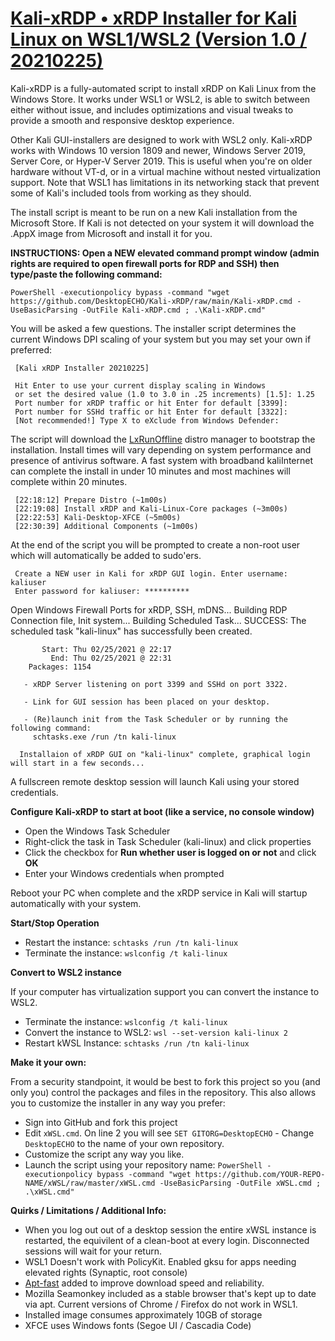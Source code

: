 # [Kali-xRDP • xRDP Installer for Kali Linux on WSL1/WSL2 (Version 1.0 / 20210225)](https://github.com/DesktopECHO/Kali-xRDP)

Kali-xRDP is a fully-automated script to install xRDP on Kali Linux from the Windows Store.  It works under WSL1 or WSL2, is able to switch between either without issue, and includes optimizations and visual tweaks to provide a smooth and responsive desktop experience.  

Other Kali GUI-installers are designed to work with WSL2 only.  Kali-xRDP works with Windows 10 version 1809 and newer, Windows Server 2019, Server Core, or Hyper-V Server 2019.  This is useful when you're on older hardware without VT-d, or in a virtual machine without nested virtualization support.  Note that WSL1 has limitations in its networking stack that prevent some of Kali's included tools from working as they should.  

The install script is meant to be run on a new Kali installation from the Microsoft Store.  If Kali is not detected on your system it will download the .AppX image from Microsoft and install it for you. 

**INSTRUCTIONS:  Open a NEW elevated command prompt window (admin rights are required to open firewall ports for RDP and SSH) then type/paste the following command:**

    PowerShell -executionpolicy bypass -command "wget https://github.com/DesktopECHO/Kali-xRDP/raw/main/Kali-xRDP.cmd -UseBasicParsing -OutFile Kali-xRDP.cmd ; .\Kali-xRDP.cmd"
    
You will be asked a few questions.  The installer script determines the current Windows DPI scaling of your system but you may set your own if preferred:

     [Kali xRDP Installer 20210225]

     Hit Enter to use your current display scaling in Windows
     or set the desired value (1.0 to 3.0 in .25 increments) [1.5]: 1.25
     Port number for xRDP traffic or hit Enter for default [3399]:
     Port number for SSHd traffic or hit Enter for default [3322]:
     [Not recommended!] Type X to eXclude from Windows Defender:

The script will download the [LxRunOffline](https://github.com/DDoSolitary/LxRunOffline) distro manager to bootstrap the installation.  Install times will vary depending on system performance and presence of antivirus software.  A fast system with broadband kaliInternet can complete the install in under 10 minutes and most machines will complete within 20 minutes. 

     [22:18:12] Prepare Distro (~1m00s)
     [22:19:08] Install xRDP and Kali-Linux-Core packages (~3m00s)
     [22:22:53] Kali-Desktop-XFCE (~5m00s)
     [22:30:39] Additional Components (~1m00s)
   
At the end of the script you will be prompted to create a non-root user which will automatically be added to sudo'ers.

     Create a NEW user in Kali for xRDP GUI login. Enter username: kaliuser
     Enter password for kaliuser: **********

Open Windows Firewall Ports for xRDP, SSH, mDNS...
Building RDP Connection file, Init system...
Building Scheduled Task...
SUCCESS: The scheduled task "kali-linux" has successfully been created.

           Start: Thu 02/25/2021 @ 22:17
             End: Thu 02/25/2021 @ 22:31
        Packages: 1154

       - xRDP Server listening on port 3399 and SSHd on port 3322.

       - Link for GUI session has been placed on your desktop.

       - (Re)launch init from the Task Scheduler or by running the following command:
         schtasks.exe /run /tn kali-linux

      Installaion of xRDP GUI on "kali-linux" complete, graphical login will start in a few seconds...

A fullscreen remote desktop session will launch Kali using your stored credentials.   

**Configure Kali-xRDP to start at boot (like a service, no console window)**

* Open the Windows Task Scheduler 
* Right-click the task in Task Scheduler (kali-linux) and click properties
* Click the checkbox for **Run whether user is logged on or not** and click **OK**
* Enter your Windows credentials when prompted
 
Reboot your PC when complete and the xRDP service in Kali will startup automatically with your system.

**Start/Stop Operation**

* Restart the instance: ````schtasks /run /tn kali-linux```` 
* Terminate the instance: ````wslconfig /t kali-linux````

**Convert to WSL2 instance**

If your computer has virtualization support you can convert the instance to WSL2. 

 - Terminate the instance:
    ````wslconfig /t kali-linux````
 - Convert the instance to WSL2:
    ````wsl --set-version kali-linux 2````
 - Restart kWSL Instance:
    ````schtasks /run /tn kali-linux````

**Make it your own:**

From a security standpoint, it would be best to fork this project so you (and only you) control the packages and files in the repository.  This also allows you to customize the installer in any way you prefer: 

- Sign into GitHub and fork this project
- Edit ```xWSL.cmd```.  On line 2 you will see ```SET GITORG=DesktopECHO``` - Change ```DesktopECHO``` to the name of your own repository.
- Customize the script any way you like.
- Launch the script using your repository name:
 ```PowerShell -executionpolicy bypass -command "wget https://github.com/YOUR-REPO-NAME/xWSL/raw/master/xWSL.cmd -UseBasicParsing -OutFile xWSL.cmd ; .\xWSL.cmd"```

**Quirks / Limitations / Additional Info:**

* When you log out out of a desktop session the entire xWSL instance is restarted, the equivilent of a clean-boot at every login.  Disconnected sessions will wait for your return.  
* WSL1 Doesn't work with PolicyKit. Enabled gksu for apps needing elevated rights (Synaptic, root console)
* [Apt-fast](https://github.com/ilikenwf/apt-fast) added to improve download speed and reliability.
* Mozilla Seamonkey included as a stable browser that's kept up to date via apt.  Current versions of Chrome / Firefox do not work in WSL1.
* Installed image consumes approximately 10GB of storage
* XFCE uses Windows fonts (Segoe UI / Cascadia Code)
